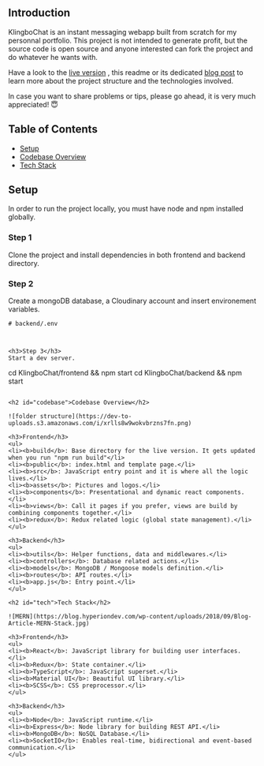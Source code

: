 

<h2>Introduction</h2>
<p>KlingboChat is an instant messaging webapp built from scratch for my personnal portfolio. This project is not intended to generate profit, but the source code is open source and anyone interested can fork the project and do whatever he wants with.</p>
<p>Have a look to the <a href="https://kf-KlingboChat.com" target="blank">live version</a> , this readme or its dedicated <a href="https://dev.to/killianfrappartdev/instant-messaging-app-made-with-react-typescript-node-socket-io-27pc" target="blank">blog post</a> to learn more about the project structure and the technologies involved.</p> 
<p>In case you want to share problems or tips, please go ahead, it is very much appreciated! 😇</p>

<h2>Table of Contents</h2>

<ul>
  <li><a href="#setup">Setup</a></li>
  <li><a href="#codebase">Codebase Overview</a></li>
  <li><a href="#tech">Tech Stack</a></li>
</ul>

<h2 id="setup">Setup</h2>
<p>In order to run the project locally, you must have node and npm installed globally.</p>
<h3>Step 1</h3>
Clone the project and install dependencies in both frontend and backend directory.



<h3>Step 2</h3>
Create a mongoDB database, a Cloudinary account and insert environement variables.

```
# backend/.env



<h3>Step 3</h3>
Start a dev server.

```
cd KlingboChat/frontend && npm start
cd KlingboChat/backend && npm start
```

<h2 id="codebase">Codebase Overview</h2>

![folder structure](https://dev-to-uploads.s3.amazonaws.com/i/xrlls8w9wokvbrzns7fn.png)

<h3>Frontend</h3>
<ul>
<li><b>build</b>: Base directory for the live version. It gets updated when you run "npm run build"</li>
<li><b>public</b>: index.html and template page.</li>
<li><b>src</b>: JavaScript entry point and it is where all the logic lives.</li>
<li><b>assets</b>: Pictures and logos.</li>
<li><b>components</b>: Presentational and dynamic react components.</li>
<li><b>views</b>: Call it pages if you prefer, views are build by combining components together.</li>
<li><b>redux</b>: Redux related logic (global state management).</li>
</ul>

<h3>Backend</h3>
<ul>
<li><b>utils</b>: Helper functions, data and middlewares.</li>
<li><b>controllers</b>: Database related actions.</li>
<li><b>models</b>: MongoDB / Mongoose models definition.</li>
<li><b>routes</b>: API routes.</li>
<li><b>app.js</b>: Entry point.</li>
</ul>

<h2 id="tech">Tech Stack</h2>

![MERN](https://blog.hyperiondev.com/wp-content/uploads/2018/09/Blog-Article-MERN-Stack.jpg)

<h3>Frontend</h3>
<ul>
<li><b>React</b>: JavaScript library for building user interfaces.</li>
<li><b>Redux</b>: State container.</li>
<li><b>TypeScript</b>: JavaScript superset.</li>
<li><b>Material UI</b>: Beautiful UI library.</li>
<li><b>SCSS</b>: CSS preprocessor.</li>
</ul>

<h3>Backend</h3>
<ul>
<li><b>Node</b>: JavaScript runtime.</li>
<li><b>Express</b>: Node library for building REST API.</li>
<li><b>MongoDB</b>: NoSQL Database.</li>
<li><b>SocketIO</b>: Enables real-time, bidirectional and event-based communication.</li>
</ul>
